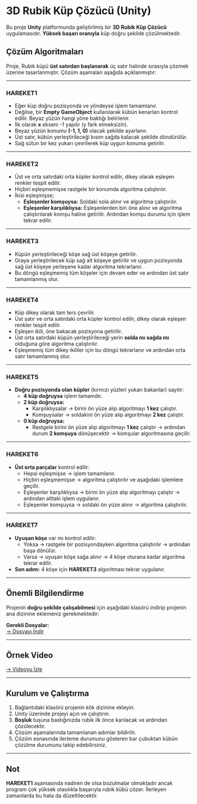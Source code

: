 # 3D Rubik Küp Çözücü (Unity)

Bu proje **Unity** platformunda geliştirilmiş bir **3D Rubik Küp Çözücü** uygulamasıdır. **Yüksek başarı oranıyla** küp doğru şekilde çözülmektedir.

## Çözüm Algoritmaları

Proje, Rubik küpü **üst satırdan başlanarak** üç satır halinde sırasıyla çözmek üzerine tasarlanmıştır. Çözüm aşamaları aşağıda açıklanmıştır:

---

### HAREKET1

- Eğer küp doğru pozisyonda ve yöndeyse işlem tamamlanır.
- Değilse, bir **Empty GameObject** kullanılarak kübün kenarları kontrol edilir. Beyaz yüzün hangi yöne baktığı belirlenir.
- İlk olarak **x** ekseni -1 yapılır (y fark etmeksizin).
- Beyaz yüzün konumu **(-1, 1, 0)** olacak şekilde ayarlanır.
- Üst satır, kübün yerleştirileceği kısım sağda kalacak şekilde döndürülür.
- Sağ sütun bir kez yukarı çevrilerek küp uygun konuma getirilir.

---

### HAREKET2

- Üst ve orta satırdaki orta küpler kontrol edilir, dikey olarak eşleşen renkler tespit edilir.
- Hiçbiri eşleşmemişse rastgele bir konumda algoritma çalıştırılır.
- İkisi eşleşmişse;
  - **Eşleşenler komşuysa:** Soldaki sola alınır ve algoritma çalıştırılır.
  - **Eşleşenler karşılıklıysa:** Eşleşenlerden biri öne alınır ve algoritma çalıştırılarak komşu haline getirilir. Ardından komşu durumu için işlem tekrar edilir.

---

### HAREKET3

- Küpün yerleştirileceği köşe sağ üst köşeye getirilir.
- Oraya yerleştirilecek küp sağ alt köşeye getirilir ve uygun pozisyonda sağ üst köşeye yerleşene kadar algoritma tekrarlanır.
- Bu döngü eşleşmemiş tüm köşeler için devam eder ve ardından üst satır tamamlanmış olur.

---

### HAREKET4

- Küp dikey olarak tam ters çevrilir.
- Üst satır ve orta satırdaki orta küpler kontrol edilir, dikey olarak eşleşen renkler tespit edilir.
- Eşleşen ikili, öne bakacak pozisyona getirilir.
- Üst orta satırdaki küpün yerleştirileceği yerin **solda mı sağda mı** olduğuna göre algoritma çalıştırılır.
- Eşleşmemiş tüm dikey ikililer için bu döngü tekrarlanır ve ardından orta satır tamamlanmış olur.

---

### HAREKET5

- **Doğru pozisyonda olan küpler** (kırmızı yüzleri yukarı bakanlar) sayılır:
  - **4 küp doğruysa** işlem tamamdır.
  - **2 küp doğruysa:**
    - Karşılıklıysalar → birini ön yüze alıp algoritmayı **1 kez** çalıştır.
    - Komşuysalar → soldakini ön yüze alıp algoritmayı **2 kez** çalıştır.
  - **0 küp doğruysa:**
    - Rastgele birini ön yüze alıp algoritmayı **1 kez** çalıştır → ardından durum **2 komşuya** dönüşecektir → komşular algoritmasına geçilir.

---

### HAREKET6

- **Üst orta parçalar** kontrol edilir:
  - Hepsi eşleşmişse → işlem tamamlanır.
  - Hiçbiri eşleşmemişse → algoritma çalıştırılır ve aşağıdaki işlemlere geçilir.
  - Eşleşenler karşılıklıysa → birini ön yüze alıp algoritmayı çalıştır → ardından alttaki işlem uygulanır.
  - Eşleşenler komşuysa → soldaki ön yüze alınır → algoritma çalıştırılır.

---

### HAREKET7

- **Uyuşan köşe** var mı kontrol edilir:
  - Yoksa → rastgele bir pozisyondayken algoritma çalıştırılır → ardından başa dönülür.
  - Varsa → uyuşan köşe sağa alınır → 4 köşe oturana kadar algoritma tekrar edilir.
- **Son adım:** 4 köşe için **HAREKET3** algoritması tekrar uygulanır.

---

## Önemli Bilgilendirme

Projenin **doğru şekilde çalışabilmesi** için aşağıdaki klasörü indirip projenin ana dizinine eklemeniz gerekmektedir:

**Gerekli Dosyalar:**  
[→ Dosyayı İndir](https://drive.google.com/drive/folders/15iPpTxV7x-MSgYt93GHXABTFbx3EUJyw?usp=sharing)

---

## Örnek Video

[→ Videoyu İzle](https://drive.google.com/file/d/1_QgYbjC7JB_KD7pdaHs7JG2l-GxUKNNj/view?usp=sharing)

---

## Kurulum ve Çalıştırma

1. Bağlantıdaki klasörü projenin kök dizinine ekleyin.
2. Unity üzerinde projeyi açın ve çalıştırın.
3. **Boşluk** tuşuna bastığınızda rubik ilk önce karılacak ve ardından çözülecektir.
4. Çözüm aşamalarında tamamlanan adımlar bildirilir.
5. Çözüm esnasında ilerleme durumunu gösteren bar çubuktan kübün çözülme durumunu takip edebilirsiniz.

---

## Not

**HAREKET1** aşamasında nadiren de olsa bozulmalar olmaktadır ancak program çok yüksek olasılıkla başarıyla rubik kübü çözer. İlerleyen zamanlarda bu hata da düzeltilecektir.
